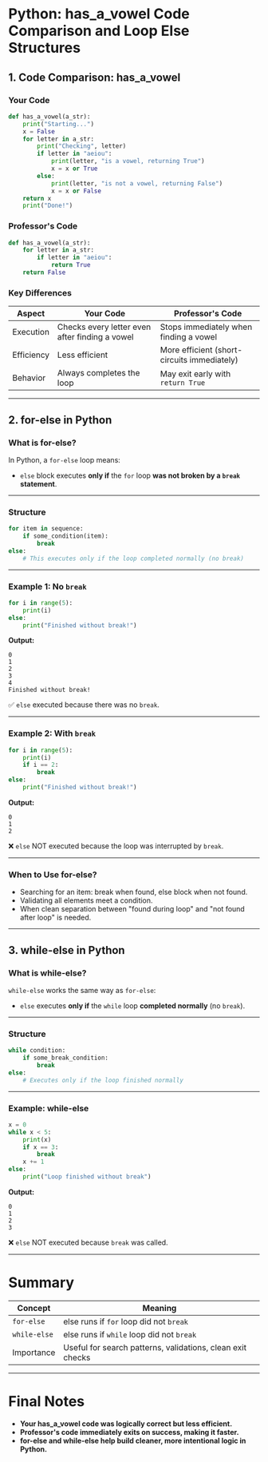 
# Python: has_a_vowel Code Comparison and Loop Else Structures

## 1. Code Comparison: has_a_vowel

### Your Code

```python
def has_a_vowel(a_str):
    print("Starting...")
    x = False
    for letter in a_str:
        print("Checking", letter)
        if letter in "aeiou":
            print(letter, "is a vowel, returning True")
            x = x or True
        else:
            print(letter, "is not a vowel, returning False")
            x = x or False
    return x
    print("Done!")
```

### Professor's Code

```python
def has_a_vowel(a_str):
    for letter in a_str:
        if letter in "aeiou":
            return True
    return False
```

### Key Differences

| Aspect | Your Code | Professor's Code |
|--------|-----------|------------------|
| Execution | Checks every letter even after finding a vowel | Stops immediately when finding a vowel |
| Efficiency | Less efficient | More efficient (short-circuits immediately) |
| Behavior | Always completes the loop | May exit early with `return True` |

---

## 2. for-else in Python

### What is for-else?

In Python, a `for-else` loop means:

- `else` block executes **only if** the `for` loop **was not broken by a `break` statement**.

---

### Structure

```python
for item in sequence:
    if some_condition(item):
        break
else:
    # This executes only if the loop completed normally (no break)
```

---

### Example 1: No `break`

```python
for i in range(5):
    print(i)
else:
    print("Finished without break!")
```

**Output:**
```
0
1
2
3
4
Finished without break!
```

✅ `else` executed because there was no `break`.

---

### Example 2: With `break`

```python
for i in range(5):
    print(i)
    if i == 2:
        break
else:
    print("Finished without break!")
```

**Output:**
```
0
1
2
```

❌ `else` NOT executed because the loop was interrupted by `break`.

---

### When to Use for-else?

- Searching for an item: break when found, else block when not found.
- Validating all elements meet a condition.
- When clean separation between "found during loop" and "not found after loop" is needed.

---

## 3. while-else in Python

### What is while-else?

`while-else` works the same way as `for-else`:

- `else` executes **only if** the `while` loop **completed normally** (no `break`).

---

### Structure

```python
while condition:
    if some_break_condition:
        break
else:
    # Executes only if the loop finished normally
```

---

### Example: while-else

```python
x = 0
while x < 5:
    print(x)
    if x == 3:
        break
    x += 1
else:
    print("Loop finished without break")
```

**Output:**
```
0
1
2
3
```

❌ `else` NOT executed because `break` was called.

---

# Summary

| Concept | Meaning |
|---------|---------|
| `for-else` | else runs if `for` loop did not `break` |
| `while-else` | else runs if `while` loop did not `break` |
| Importance | Useful for search patterns, validations, clean exit checks |

---

# Final Notes

- **Your has_a_vowel code was logically correct but less efficient.**
- **Professor's code immediately exits on success, making it faster.**
- **for-else and while-else help build cleaner, more intentional logic in Python.**
